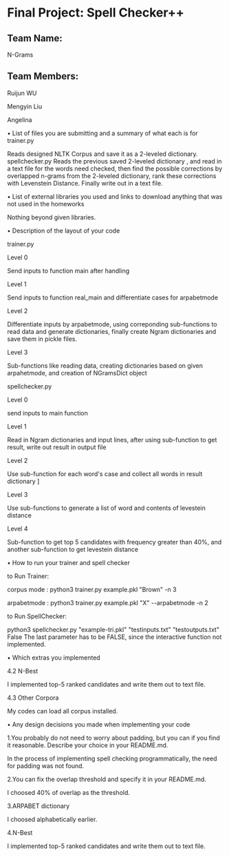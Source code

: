 # Final Project: Spell Checker++
## Team Name:
N-Grams
## Team Members:
Ruijun WU

Mengyin Liu

Angelina


• List of files you are submitting and a summary of what each is for
trainer.py

Reads designed NLTK Corpus and save it as a 2-leveled dictionary.
spellchecker.py
Reads the previous saved 2-leveled dictionary , and read in a text file for the words need checked, then find the possible corrections by overlapped n-grams from the 2-leveled dictionary, rank these corrections with Levenstein Distance. Finally write out in a text file.

• List of external libraries you used and links to download anything that was not used in the homeworks

Nothing beyond given libraries.


• Description of the layout of your code

trainer.py

Level 0

Send inputs to function main after handling

Level 1 

Send inputs to function real_main and differentiate cases for arpabetmode

Level 2

Differentiate inputs by arpabetmode, using correponding sub-functions to read data and generate dictionaries, finally create Ngram dictionaries and save them in pickle files.

Level 3 

Sub-functions like reading data, creating dictionaries based on given arpahetmode, and creation of NGramsDict object

spellchecker.py

Level 0 

send inputs to main function

Level 1 

Read in Ngram dictionaries and input lines, after using sub-function to get result, write out result in output file

Level 2 

Use sub-function for each word's case and collect all words in result dictionary ]

Level 3 

Use sub-functions to generate a list of word and contents of levestein distance

Level 4 

Sub-function to get top 5 candidates with frequency greater than 40%, and another sub-function to get levestein distance

• How to run your trainer and spell checker

to Run Trainer:

corpus mode : python3 trainer.py example.pkl "Brown" -n 3

arpabetmode : python3 trainer.py example.pkl "X" --arpabetmode -n 2

to Run SpellChecker:

python3 spellchecker.py "example-tri.pkl" "testinputs.txt" "testoutputs.txt" False
The last parameter has to be FALSE, since the interactive function not implemented. 


• Which extras you implemented

4.2 N-Best 

I implemented top-5 ranked candidates and write them out to text file.

4.3 Other Corpora 

My codes can load all corpus installed.

• Any design decisions you made when implementing your code

1.You probably do not need to worry about padding, but you can if you find it reasonable. Describe your choice in your README.md.

In the process of implementing spell checking programmatically, the need for padding was not found.

2.You can fix the overlap threshold and specify it in your README.md.

I choosed 40% of overlap as the threshold.

3.ARPABET dictionary

I choosed alphabetically earlier.

4.N-Best 

I implemented top-5 ranked candidates and write them out to text file.
